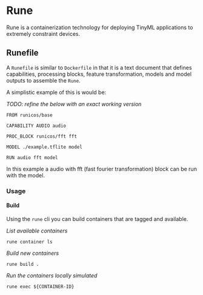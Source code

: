 # Rune

Rune is a containerization technology for deploying TinyML applications to extremely constraint devices. 


## Runefile 

A `Runefile` is similar to `Dockerfile` in that it is a text document that defines capabilities, processing blocks, feature transformation, models and model outputs to assemble the `Rune`. 

A simplistic example of this is would be:

*TODO: refine the below with an exact working version*

```
FROM runicos/base

CAPABILITY AUDIO audio

PROC_BLOCK runicos/fft fft

MODEL ./example.tflite model

RUN audio fft model

```

In this example a audio with fft (fast fourier transformation) block can be run with the model. 

### Usage

#### Build

Using the `rune` cli you can build containers 
that are tagged and available.

*List available containers*

`rune container ls`

*Build new containers*

`rune build .`

*Run the containers locally simulated*

`rune exec ${CONTAINER-ID}`
